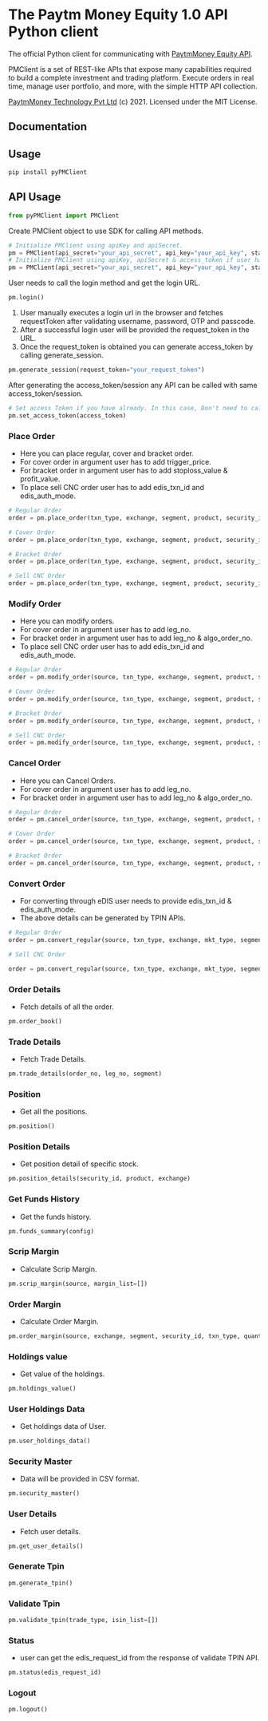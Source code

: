 # The Paytm Money Equity 1.0 API Python client

The official Python client for communicating with [PaytmMoney Equity API](https://www.paytmmoney.com/stocks/).

PMClient is a set of REST-like APIs that expose many capabilities required to build a complete investment and
trading platform. Execute orders in real time, manage user portfolio, and more, with the simple HTTP API collection.

[PaytmMoney Technology Pvt Ltd](https://www.paytmmoney.com/) (c) 2021. Licensed under the MIT License.

## Documentation

## Usage

```python
pip install pyPMClient
```

## API Usage

```python
from pyPMClient import PMClient
```

Create PMClient object to use SDK for calling API methods.
```python
# Initialize PMClient using apiKey and apiSecret.
pm = PMClient(api_secret="your_api_secret", api_key="your_api_key", state_key="your_state_key")
# Initialize PMClient using apiKey, apiSecret & access_token if user has already generated.
pm = PMClient(api_secret="your_api_secret", api_key="your_api_key", state_key="your_state_key", access_token="your_access_token")
```

User needs to call the login method and get the login URL.
```python
pm.login()
```


1) User manually executes a login url in the browser and fetches requestToken after validating username, password, OTP and passcode. 
2) After a successful login user will be provided the request_token in the URL.
3) Once the request_token is obtained you can generate access_token by calling generate_session.
```python
pm.generate_session(request_token="your_request_token")
```

After generating the access_token/session any API can be called with same access_token/session.

```python
# Set access Token if you have already. In this case, Don't need to call generateSession method.
pm.set_access_token(access_token)
```

### Place Order
* Here you can place regular, cover and bracket order.
* For cover order in argument user has to add trigger_price.
* For bracket order in argument user has to add stoploss_value & profit_value.
* To place sell CNC order user has to add edis_txn_id and edis_auth_mode.

```python
# Regular Order
order = pm.place_order(txn_type, exchange, segment, product, security_id, quantity, validity, order_type, price, source, off_mkt_flag)
```

```python
# Cover Order
order = pm.place_order(txn_type, exchange, segment, product, security_id, quantity, validity, order_type, price, source, trigger_price)
```

```python
# Bracket Order
order = pm.place_order(txn_type, exchange, segment, product, security_id, quantity, validity, order_type, price, source, stoploss_value, profit_value)
```

```python
# Sell CNC Order
order = pm.place_order(txn_type, exchange, segment, product, security_id, quantity, validity, order_type, price, source, edis_txn_id, edis_auth_mode)
```

### Modify Order
* Here you can modify orders.
* For cover order in argument user has to add leg_no.
* For bracket order in argument user has to add leg_no & algo_order_no.
* To place sell CNC order user has to add edis_txn_id and edis_auth_mode.

```python
# Regular Order
order = pm.modify_order(source, txn_type, exchange, segment, product, security_id, quantity, validity, order_type, price, mkt_type, order_no, serial_no, group_id)
```

```python
# Cover Order
order = pm.modify_order(source, txn_type, exchange, segment, product, security_id, quantity, validity, order_type, price, mkt_type, order_no, serial_no, group_id, leg_no)
```

```python
# Bracket Order
order = pm.modify_order(source, txn_type, exchange, segment, product, security_id, quantity, validity, order_type, price, mkt_type, order_no, serial_no, group_id, leg_no, algo_order_no)
```

```python
# Sell CNC Order
order = pm.modify_order(source, txn_type, exchange, segment, product, security_id, quantity, validity, order_type, price, mkt_type, order_no, serial_no, group_id, edis_txn_id, edis_auth_mode)
```

### Cancel Order
* Here you can Cancel Orders.
* For cover order in argument user has to add leg_no.
* For bracket order in argument user has to add leg_no & algo_order_no.

```python
# Regular Order
order = pm.cancel_order(source, txn_type, exchange, segment, product, security_id, quantity, validity, order_type, price, mkt_type, order_no, serial_no, group_id)
```

```python
# Cover Order
order = pm.cancel_order(source, txn_type, exchange, segment, product, security_id, quantity, validity, order_type, price, mkt_type, order_no, serial_no, group_id, leg_no)
```

```python
# Bracket Order
order = pm.cancel_order(source, txn_type, exchange, segment, product, security_id, quantity, validity, order_type, price, mkt_type, order_no, serial_no, group_id, leg_no, algo_order_no)
```

### Convert Order
* For converting through eDIS user needs to provide edis_txn_id & edis_auth_mode.
* The above details can be generated by TPIN APIs.

```python
# Regular Order
order = pm.convert_regular(source, txn_type, exchange, mkt_type, segment, product_from, product_to, quantity, security_id)
```

```python
# Sell CNC Order

order = pm.convert_regular(source, txn_type, exchange, mkt_type, segment, product_from, product_to, quantity, security_id, edis_auth_mode, edis_txn_id)
```

### Order Details
* Fetch details of all the order.

```python
pm.order_book()
```

### Trade Details
* Fetch Trade Details.

```python
pm.trade_details(order_no, leg_no, segment)
```

### Position
* Get all the positions.

```python
pm.position()
```

### Position Details
* Get position detail of specific stock.

```python
pm.position_details(security_id, product, exchange)
```

### Get Funds History
* Get the funds history.

```python
pm.funds_summary(config)
```

### Scrip Margin
* Calculate Scrip Margin.

```python
pm.scrip_margin(source, margin_list=[])
```

### Order Margin
* Calculate Order Margin.

```python
pm.order_margin(source, exchange, segment, security_id, txn_type, quantity, price, product, trigger_price)
```

### Holdings value
* Get value of the holdings.

```python
pm.holdings_value()
```

### User Holdings Data
* Get holdings data of User.

```python
pm.user_holdings_data()
```

### Security Master
* Data will be provided in CSV format.

```python
pm.security_master()
```

### User Details
* Fetch user details.

```python
pm.get_user_details()
```

### Generate Tpin
```python
pm.generate_tpin()
```

### Validate Tpin
```python
pm.validate_tpin(trade_type, isin_list=[])
```

### Status 
* user can get the edis_request_id from the response of validate TPIN API.

```python
pm.status(edis_request_id)
```

### Logout
```python
pm.logout()
```
